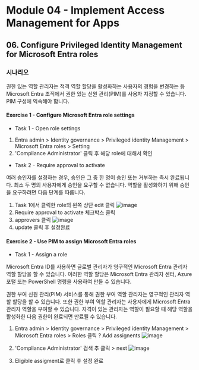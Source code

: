 # Module 04 - Implement Access Management for Apps
## 06. Configure Privileged Identity Management for Microsoft Entra roles

### 시나리오 
권한 있는 역할 관리자는 적격 역할 할당을 활성화하는 사용자의 경험을 변경하는 등 Microsoft Entra 조직에서 권한 있는 신원 관리(PIM)를 사용자 지정할 수 있습니다. PIM 구성에 익숙해야 합니다.

#### Exercise 1 - Configure Microsoft Entra role settings
* Task 1 - Open role settings

1. Entra admin > Identity governance > Privileged identity Management > Microsoft Entra roles > Setting
2. 'Compliance Administrator' 클릭 후 해당 role에 대해서 확인

* Task 2 - Require approval to activate

여러 승인자를 설정하는 경우, 승인은 그 중 한 명이 승인 또는 거부하는 즉시 완료됩니다. 최소 두 명의 사용자에게 승인을 요구할 수 없습니다. 역할을 활성화하기 위해 승인을 요구하려면 다음 단계를 따릅니다.

1. Task 1에서 클릭한 role의 왼쪽 상단 edit 클릭
![image](https://github.com/user-attachments/assets/9d4a7570-09eb-4e28-8174-47ffb655f8c7)
2. Require approval to activate 체크박스 클릭
3. approvers 클릭
![image](https://github.com/user-attachments/assets/284ed035-9a81-4aa5-ba22-881d0a791194)
4. update 클릭 후 설정완료

#### Exercise 2 - Use PIM to assign Microsoft Entra roles
* Task 1 - Assign a role

Microsoft Entra ID를 사용하면 글로벌 관리자가 영구적인 Microsoft Entra 관리자 역할 할당을 할 수 있습니다. 이러한 역할 할당은 Microsoft Entra 관리자 센터, Azure 포털 또는 PowerShell 명령을 사용하여 만들 수 있습니다.

권한 부여 신원 관리(PIM) 서비스를 통해 권한 부여 역할 관리자는 영구적인 관리자 역할 할당을 할 수 있습니다. 또한 권한 부여 역할 관리자는 사용자에게 Microsoft Entra 관리자 역할을 부여할 수 있습니다. 자격이 있는 관리자는 역할이 필요할 때 해당 역할을 활성화한 다음 권한이 완료되면 만료될 수 있습니다.

1. Entra admin > Identity governance > Privileged identity Management > Microsoft Entra roles > Roles 클릭 ? Add assignents
![image](https://github.com/user-attachments/assets/eb205255-33da-442d-b359-7ee73cc7697b)

2. 'Compliance Administrator' 검색 추 클릭 > next
![image](https://github.com/user-attachments/assets/087b79f8-84c0-4cfd-bb84-2f2a1d8fabfd)

3. Eligible assigment로 클릭 후 설정 완료 
